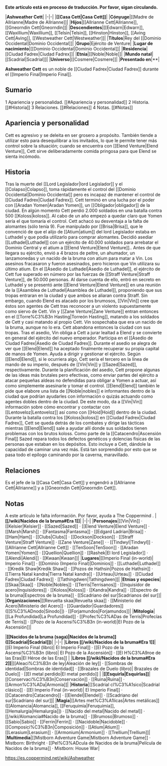 **Este artículo está en proceso de traducción. Por favor, sigan circulando.**


|**Ashweather Cett**|
|-|-|
|**[[Casa Cett\|Casa Cett]]**|
|**Cónyuge**|[[Madre de Allrianne\|Madre de Allrianne]]|
|**Hijos**|[[Allrianne Cett\|Allrianne]], [[Gneorndin Cett\|Gneorndin]]|
|**Descendientes**|[[Edwarn\|Edwarn]], [[Waxillium\|Waxillium]], [[Telsin\|Telsin]], [[Hinston\|Hinston]], [[Aving Cett\|Aving]], [[Westweather Cett\|Westweather]]|
|**Títulos**|Rey del [[Dominio Occidental\|Dominio Occidental]]|
|**Grupo**|Ejército de Venture|
|**Lugar de nacimiento**|[[Dominio Occidental\|Dominio Occidental]]|
|**Residencia**|[[Ciudad Fadrex\|Ciudad Fadrex]]|
|**Etnia**|[[Noble\|Noble]]|
|**Mundo natal**|[[Scadrial\|Scadrial]]|
|**Universo**|[[Cosmere\|Cosmere]]|
|**Presentado en**|**|

**Ashweather Cett** es un noble de [[Ciudad Fadrex\|Ciudad Fadrex]] durante el [[Imperio Final\|Imperio Final]].

## Sumario

1 Apariencia y personalidad. [[#Apariencia y personalidad]] 
2 Historia. [[#Historia]] 
3 Relaciones. [[#Relaciones]] 
4 Notas. [[#Notas]] 


## Apariencia y personalidad
Cett es agresivo y se deleita en ser grosero a propósito. También tiende a utilizar esto para desequilibrar a los invitados, lo que le permite tener más control sobre la situación; cuando se encuentra con [[Elend Venture\|Elend Venture]], Cett sirve deliberadamente comida pringosa para que Elend se sienta incómodo.

## Historia
Tras la muerte del [[Lord Legislador\|lord Legislador]] y el [[Colapso\|Colapso]], toma rápidamente el control del [[Dominio Occidental\|Dominio Occidental]] pero es incapaz de mantener el control de [[Ciudad Fadrex\|Ciudad Fadrex]]. Cett terminó en una lucha por el poder con [[Aradan Yomen\|Aradan Yomen]], un [[Obligador\|obligador]] de la ciudad. En algún momento Cett perdió 2.000 soldados en una batalla contra 500 [[Koloss\|koloss]]. Al cabo de un año empezó a quedar claro que Yomen sería el que tomaría el control. Cett achacó su desventaja a la falta de alomantes (sólo tenía 9). Fue manipulado por [[Brisa\|Brisa]], que le convenció de que el alijo de [[Atium\|atium]] del lord Legislador estaba en Luthadel y que podía utilizarlo para comprar alomantes. Decidió asediar [[Luthadel\|Luthadel]] con un ejército de 40.000 soldados para arrebatar el Dominio Central y el atium a [[Elend Venture\|Elend Venture]].. Antes de que llegara su ejército, envió a 4 brazos de peltre, un ahumador, un lanzamonedas y un nacido de la bruma con atium para matar a Vin. Los asesinos fracasaron y fueron asesinados, pero hicieron que Vin utilizara su último atium.
En el [[Asedio de Luthadel\|Asedio de Luthadel]], el ejército de Cett fue superado en número por las fuerzas de [[Straff Venture\|Straff Venture]], de 50.000 personas. Al darse cuenta de ello, entró en secreto en Luthadel y se presentó ante [[Elend Venture\|Elend Venture]] en una reunión de la [[Asamblea de Luthadel\|Asamblea de Luthadel]], proponiendo que sus tropas entraran en la ciudad y que ambos se aliaran contra Straff. Sin embargo, cuando Elend es atacado por los brumosos, [[Vin\|Vin]] cree que éstos son agentes de Cett tras reconocer a un violento supuestamente como siervo de Cett. Vin y [[Zane Venture\|Zane Venture]] entran entonces en el [[Torre%C3%B3n Hasting\|Torreón Hasting]], matando a los soldados de Cett y casi matando al propio Cett. Vin sospechaba que era un nacido de la bruma, aunque no lo era. Cett abandona entonces la ciudad con sus tropas.
Tras el asedio, Vin obliga a Cett a jurar lealtad a Elend y se convierte en general del ejército del nuevo emperador.  Participa en el [[Asedio de Ciudad Fadrex\|Asedio de Ciudad Fadrex]].
Durante el asedio se alegra de ver que [[Elend\|Elend]] ha aceptado finalmente recuperar su propia capital de manos de Yomen. Ayuda a dirigir y gestionar el ejército. Según [[Elend\|Elend]], si le ocurriera algo, Cett sería el tercero en la línea de mando de su imperio, después de [[Vin\|Vin]] y [[Sazed\|Sazed]], respectivamente.
Durante la planificación del asedio, Cett propone algunas de las ideas más brutales pero efectivas, como enviar partes del ejército a atacar pequeñas aldeas no defendidas para obligar a Yomen a actuar, así como simplemente asesinarle y tomar el control. [[Elend\|Elend]] también le pide que elabore una lista de [[Noble\|nobles]] e informantes dentro de la ciudad que podrían ayudarles con información o quizás actuando como agentes dobles dentro de la ciudad. De este modo, da a [[Vin\|Vin]] información sobre cómo encontrar y contactar con [[Lentoveloz\|Lentoveloz]] así como con [[Hoid\|Hoid]] dentro de la ciudad.
Durante la batalla contra los [[Koloss\|koloss]] en [[Ciudad Fadrex\|Ciudad Fadrex]], Cett se queda detrás de los combates y dirige las tácticas mientras [[Elend\|Elend]] sale a ayudar allí donde sus soldados tienen problemas con los brutos koloss.
Como parte de la [[Catacendro\|Ascensión Final]] Sazed repara todos los defectos genéticos y dolencias físicas de las personas que estaban en los depósitos. Esto incluye a Cett, dándole la capacidad de caminar una vez más. Está tan sorprendido por esto que se pasa todo el epílogo caminando por la caverna, maravillado.

## Relaciones
Es el jefe de la [[Casa Cett\|Casa Cett]] y engendró a [[Allrianne Cett\|Allrianne]] y a [[Gneorndin Cett\|Gneorndin Cett]].

## Notas

A este artículo le falta información. Por favor, ayuda a The Coppermind .
|**[[/wiki/Nacidos de la bruma#Era 1]]**|
|-|-|
|**Personajes**|[[Vin\|Vin]] · [[Kelsier\|Kelsier]] · [[Sazed\|Sazed]] · [[Elend Venture\|Elend Venture]] · [[Marsh\|Marsh]] · [[Fantasma\|Fantasma]] · [[Edgard Ladrian\|Brisa]] · [[Ham\|Ham]] · [[Clubs\|Clubs]] · [[Dockson\|Dockson]] · [[Straff Venture\|Straff Venture]] · [[Zane Venture\|Zane]] ·  · [[Tindwyl\|Tindwyl]] · [[Allrianne Cett\|Allrianne Cett]] · [[TenSoon\|TenSoon]] · [[Aradan Yomen\|Yomen]] · [[Quellion\|Quellion]] · [[Rashek\|El lord Legislador]] · [[Alendi\|Alendi]] · [[Kwaan\|Kwaan]]|
|**Lugares**|[[Imperio Final (in-world)\| Imperio Final]] · [[Dominio (Imperio Final)\|Dominios]] · [[Luthadel\|Luthadel]] · [[Kredik Shaw\|Kredik Shaw]] · [[Pozos de Hathsin\|Pozos de Hathsin]] · [[Tierra Natal kandra\|Tierra Natal kandra]] · [[Urteau\|Urteau]] · [[Ciudad Fadrex\|Ciudad Fadrex]] · [[Tathingdwen\|Tathingdwen]]|
|**Etnias y especies**|[[Skaa\|Skaa]] · [[Noble\|Nobles]] · [[Terris\|Terrisanos]] · [[Inquisidor de acero\|Inquisidores]] · [[Koloss\|Koloss]] · [[Kandra\|Kandra]] · [[Espectro de la bruma\|Espectros de la bruma]] · [[Scadriano del sur\|Scadrianos del sur]]|
|**Organizaciones**|[[Revuelta skaa\|Revuelta skaa]] · [[Ministerio del Acero\|Ministerio del Acero]] · [[Guardador\|Guardadores]] ([[S%C3%ADnodo\|Sínodo]]) · [[Forjamundos\|Forjamundos]]|
|**Mitología**|[[La Profundidad\|La Profundidad]] · [[Profec%C3%ADas de Terris\|Profecías de Terris]] · [[Pozo de la Ascensi%C3%B3n (in-world)\|El Pozo de la Ascensión]]|

|**[[Nacidos de la bruma (saga)\|Nacidos de la bruma]] ([[Scadrial\|Scadrial]])**|
|-|-|
|**Libros [[/wiki/Nacidos de la bruma#Era 1]]**|[[El Imperio Final (libro)\| El Imperio Final]] · [[El Pozo de la Ascensi%C3%B3n (libro)\| El Pozo de la Ascensión]] · [[El H%C3%A9roe de las Eras\|El Héroe de las Eras]] |
|**Libros [[/wiki/Nacidos de la bruma#Era 2]]**|[[Aleaci%C3%B3n de ley\|Aleación de ley]] · [[Sombras de identidad\|Sombras de identidad]] · [[Brazales de Duelo (libro)\| Brazales de Duelo]] · [[El metal perdido\|El metal perdido]]  |
|**[[Esquirla\|Esquirlas]]**|[[Conservaci%C3%B3n\|Conservación]] · [[Ruina\|Ruina]] · [[Armon%C3%ADa\|Armonía]]|
|**Historia**|[[Scadrial cl%C3%A1sico\|Scadrial clásico]] · [[El Imperio Final (in-world)\| El Imperio Final]] · [[Catacendro\|Catacendro]] · [[Elendel\|Elendel]] · [[Scadriano del sur\|Scadriano del sur]]|
|**Magia**|[[Artes met%C3%A1licas\|Artes metálicas]] ([[Alomancia\|Alomancia]], [[Feruquimia\|Feruquimia]], [[Hemalurgia\|Hemalurgia]]) · [[Nacido del metal\|Nacido del metal]] · [[/wiki/Alomancia#Nacido de la bruma]] · [[Brumoso\|Brumoso]] · [[Sabio\|Sabio]] · [[Ferrin\|Ferrin]] · [[Nacidoble\|Nacidoble]] · [[Composici%C3%B3n\|Composición]] · [[Atium\|Atium]] · [[Lerasium\|Lerasium]] · [[Armonium\|Armonium]] · [[Trellium\|Trellium]]|
|**Multimedia**|[[Mistborn Adventure Game\|Mistborn Adventure Game‎‎]] · Mistborn: Birthright · [[Pel%C3%ADcula de Nacidos de la bruma\|Película de Nacidos de la bruma]] · Mistborn: House War|



https://es.coppermind.net/wiki/Ashweather
